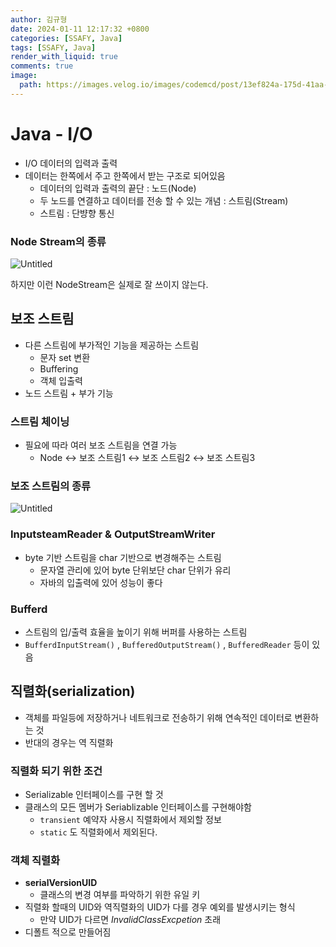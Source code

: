 ```yaml
---
author: 김규형
date: 2024-01-11 12:17:32 +0800
categories: [SSAFY, Java]
tags: [SSAFY, Java]
render_with_liquid: true
comments: true
image:
  path: https://images.velog.io/images/codemcd/post/13ef824a-175d-41aa-a766-a649bd855a2e/Java_Logo.png
---
```



# Java - I/O

- I/O 데이터의 입력과 출력
- 데이터는 한쪽에서 주고 한쪽에서 받는 구조로 되어있음
    - 데이터의 입력과 출력의 끝단 : 노드(Node)
    - 두 노드를 연결하고 데이터를 전송 할 수 있는 개념 : 스트림(Stream)
    - 스트림 : 단뱡향 통신

### Node Stream의 종류

![Untitled](Java%20-%20I%20O%2073af76b9aa574d2db718c81ceeea2d43/Untitled.png)

하지만 이런 NodeStream은 실제로 잘 쓰이지 않는다.

## 보조 스트림

- 다른 스트림에 부가적인 기능을 제공하는 스트림
    - 문자 set 변환
    - Buffering
    - 객체 입출력
- 노드 스트림 + 부가 기능

### 스트림 체이닝

- 필요에 따라 여러 보조 스트림을 연결 가능
    - Node ↔ 보조 스트림1 ↔ 보조 스트림2 ↔ 보조 스트림3

### 보조 스트림의 종류

![Untitled](Java%20-%20I%20O%2073af76b9aa574d2db718c81ceeea2d43/Untitled%201.png)

### InputsteamReader & OutputStreamWriter

- byte 기반 스트림을 char 기반으로 변경해주는 스트림
    - 문자열 관리에 있어 byte 단위보단 char 단위가  유리
    - 자바의 입출력에 있어 성능이 좋다

### Bufferd

- 스트림의 입/출력 효율을 높이기 위해 버퍼를 사용하는 스트림
- `BufferdInputStream()` , `BufferedOutputStream()` , `BufferedReader` 등이 있음

## 직렬화(serialization)

- 객체를 파일등에 저장하거나 네트워크로 전송하기 위해 연속적인 데이터로 변환하는 것
- 반대의 경우는 역 직렬화

### 직렬화 되기 위한 조건

- Serializable 인터페이스를 구현 할 것
- 클래스의 모든 멤버가 Seriablizable 인터페이스를 구현해야함
    - `transient` 예약자 사용시 직렬화에서 제외할 정보
    - `static` 도 직렬화에서 제외된다.

### 객체 직렬화

- **serialVersionUID**
    - 클래스의 변경 여부를 파악하기 위한 유일 키
- 직렬화 할때의 UID와 역직렬화의 UID가 다를 경우 예외를 발생시키는 형식
    - 만약 UID가 다르면 *InvalidClassExcpetion* 초래
- 디폴트 적으로 만들어짐